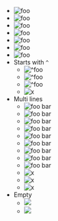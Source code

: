 
- ![ foo ]
- ![      foo     ]
- ![ foo ][]
- ![      foo     ][]
- ![ foo ][ x ]
- ![      foo     ][ x ]
- ![ foo ][      x     ]
- Starts with `^`
    - ![ ^foo ][ x ]
    - ![ ^foo ]
    - ![ ^foo ][]
    - ![ x ][ ^foo ]
- Multi lines
  - ![ foo
      bar ][ x ]
  - ![
      foo
      bar
    ][ x ]
  - ![  
      foo
      bar  
    ][ x ]
  - ![ foo
      bar ]
  - ![
      foo
      bar
    ]
  - ![  
      foo
      bar  
    ]
  - ![ foo
      bar ][]
  - ![
      foo
      bar
    ][]
  - ![  
      foo
      bar  
    ][]
  - ![ x ][ foo
      bar ]
  - ![ x ][
      foo
      bar
    ]
  - ![ x ][  
      foo
      bar  
    ]
- Empty
  - ![ ][ x ]
  - ![      ][ x ]

[ x ]: /url
[ foo ]: /url
[ ^foo ]: /url
[ foo bar ]: /url
[^foo]: footnote
